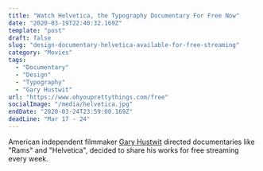 ```yaml
---
title: "Watch Helvetica, the Typography Documentary For Free Now"
date: "2020-03-19T22:40:32.169Z"
template: "post"
draft: false
slug: "design-documentary-helvetica-available-for-free-streaming"
category: "Movies"
tags:
  - "Documentary"
  - "Design"
  - "Typography"
  - "Gary Hustwit"
url: "https://www.ohyouprettythings.com/free"
socialImage: "/media/helvetica.jpg"
endDate: "2020-03-24T23:59:00.169Z"
deadLine: "Mar 17 - 24"
---
```


American independent filmmaker [Gary Hustwit](https://www.ohyouprettythings.com/free) directed documentaries like "Rams" and "Helvetica", decided to share his works for free streaming every week.